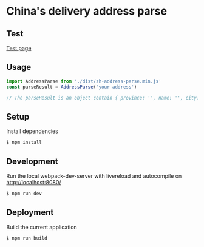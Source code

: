 China's delivery address parse
===========
## Test
[Test page](https://ldwonday.github.io/zh-address-parse/)
## Usage
```js
import AddressParse from './dist/zh-address-parse.min.js'
const parseResult = AddressParse('your address')

// The parseResult is an object contain { province: '', name: '', city: '', area: '', detail: '', phone: '' }
```

## Setup
Install dependencies
```sh
$ npm install
```

## Development
Run the local webpack-dev-server with livereload and autocompile on [http://localhost:8080/](http://localhost:8080/)
```sh
$ npm run dev
```
## Deployment
Build the current application
```sh
$ npm run build
```
